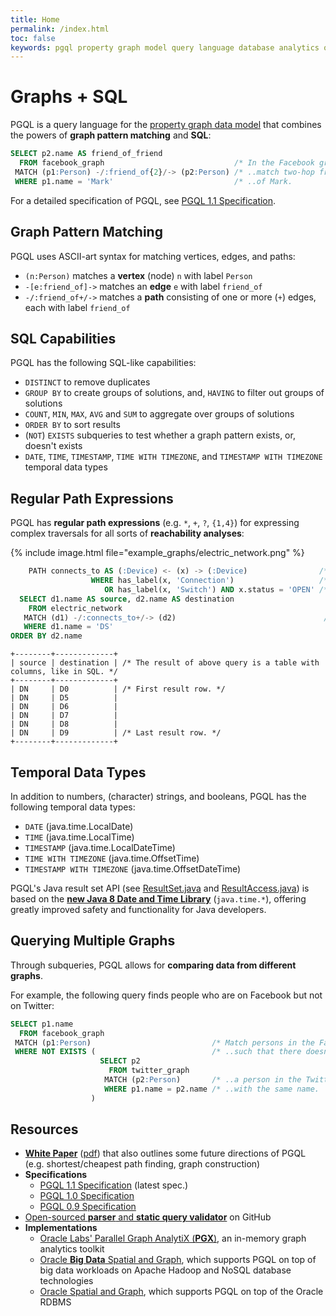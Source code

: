 ```yaml
---
title: Home
permalink: /index.html
toc: false
keywords: pgql property graph model query language database analytics oracle cypher opencypher sparql
---
```


Graphs + SQL
====================================

PGQL is a query language for the [property graph data model](spec/1.1/#property-graph-data-model) that combines the powers of __graph pattern matching__ and __SQL__:


```sql
SELECT p2.name AS friend_of_friend
  FROM facebook_graph                             /* In the Facebook graph..   */
 MATCH (p1:Person) -/:friend_of{2}/-> (p2:Person) /* ..match two-hop friends.. */
 WHERE p1.name = 'Mark'                           /* ..of Mark.                */
```

For a detailed specification of PGQL, see [PGQL 1.1 Specification](spec/1.1/).

Graph Pattern Matching
----------------------

PGQL uses ASCII-art syntax for matching vertices, edges, and paths:

 * `(n:Person)` matches a __vertex__ (node) `n` with label `Person`
 * `-[e:friend_of]->` matches an __edge__ `e` with label `friend_of`
 * `-/:friend_of+/->` matches a __path__ consisting of one or more (`+`) edges, each with label `friend_of`

SQL Capabilities
-------------------

PGQL has the following SQL-like capabilities:

 * `DISTINCT` to remove duplicates
 * `GROUP BY` to create groups of solutions, and, `HAVING` to filter out groups of solutions
 * `COUNT`, `MIN`, `MAX`, `AVG` and `SUM` to aggregate over groups of solutions
 * `ORDER BY` to sort results
 * (`NOT`) `EXISTS` subqueries to test whether a graph pattern exists, or, doesn't exists
 * `DATE`, `TIME`, `TIMESTAMP`, `TIME WITH TIMEZONE`, and `TIMESTAMP WITH TIMEZONE` temporal data types

Regular Path Expressions
------------------------

PGQL has __regular path expressions__ (e.g. `*`, `+`, `?`, `{1,4}`) for expressing complex traversals for all sorts of __reachability analyses__:

{% include image.html file="example_graphs/electric_network.png" %}

```sql
    PATH connects_to AS (:Device) <- (x) -> (:Device)                /* Devices are connected by two edges..                     */
                  WHERE has_label(x, 'Connection')                   /* ..and an intermediate Connection vertex..                */
                     OR has_label(x, 'Switch') AND x.status = 'OPEN' /* ..or an intermediate Switch vertex with OPEN status.     */
  SELECT d1.name AS source, d2.name AS destination
    FROM electric_network
   MATCH (d1) -/:connects_to+/-> (d2)                                 /* We match the connects_to pattern one or more (+) times. */
   WHERE d1.name = 'DS'
ORDER BY d2.name
```

```
+--------+-------------+
| source | destination | /* The result of above query is a table with columns, like in SQL. */
+--------+-------------+
| DN     | D0          | /* First result row. */
| DN     | D5          |
| DN     | D6          |
| DN     | D7          |
| DN     | D8          |
| DN     | D9          | /* Last result row. */
+--------+-------------+
```

Temporal Data Types
-------------------
In addition to numbers, (character) strings, and booleans, PGQL has the following temporal data types:

 - `DATE` (java.time.LocalDate)
 - `TIME` (java.time.LocalTime)
 - `TIMESTAMP` (java.time.LocalDateTime)
 - `TIME WITH TIMEZONE` (java.time.OffsetTime)
 - `TIMESTAMP WITH TIMEZONE` (java.time.OffsetDateTime)

PGQL's Java result set API
(see [ResultSet.java](https://github.com/oracle/pgql-lang/blob/master/graph-query-ir/src/main/java/oracle/pgql/lang/ResultSet.java)
and [ResultAccess.java](https://github.com/oracle/pgql-lang/blob/master/graph-query-ir/src/main/java/oracle/pgql/lang/ResultAccess.java))
 is based on the [__new Java 8 Date and Time Library__](http://www.oracle.com/technetwork/articles/java/jf14-date-time-2125367.html) (`java.time.*`), offering greatly improved safety and functionality for Java developers.

Querying Multiple Graphs
-----------------------
Through subqueries, PGQL allows for __comparing data from different graphs__.

For example, the following query finds people who are on Facebook but not on Twitter:

```sql
SELECT p1.name
  FROM facebook_graph
 MATCH (p1:Person)                           /* Match persons in the Facebook graph.. */
 WHERE NOT EXISTS (                          /* ..such that there doesn't exists..    */
                    SELECT p2
                      FROM twitter_graph
                     MATCH (p2:Person)       /* ..a person in the Twitter graph..     */
                     WHERE p1.name = p2.name /* ..with the same name.                 */
                  )
```

Resources
---------

 - [__White Paper__](http://dl.acm.org/citation.cfm?id=2960421) ([pdf](http://event.cwi.nl/grades/2016/07-VanRest.pdf)) that also outlines some future directions of PGQL
   (e.g. shortest/cheapest path finding, graph construction)
 - __Specifications__
     - [PGQL 1.1 Specification](spec/1.1/) (latest spec.)
     - [PGQL 1.0 Specification](spec/1.0/)
     - [PGQL 0.9 Specification](https://docs.oracle.com/cd/E56133_01/1.2.1/PGQL_Specification.pdf)
 - [Open-sourced __parser__ and __static query validator__](https://github.com/oracle/pgql-lang) on GitHub
 - __Implementations__
     - [Oracle Labs' Parallel Graph AnalytiX (__PGX__)](http://www.oracle.com/technetwork/oracle-labs/parallel-graph-analytics/overview/index.html), an in-memory graph analytics toolkit
     - [Oracle __Big Data__ Spatial and Graph](http://www.oracle.com/technetwork/database/database-technologies/bigdata-spatialandgraph/overview/index.html), which supports PGQL on top of big data workloads on Apache Hadoop and NoSQL database technologies
     - [Oracle Spatial and Graph](https://www.oracle.com/database/spatial/index.html), which supports PGQL on top of the Oracle RDBMS
